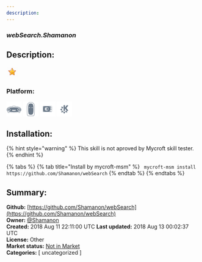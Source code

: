 ```yaml
---
description: 
---
```


### _webSearch.Shamanon_  
## Description:  
  
![](../.gitbook/assets/star.png)  
  
### Platform:  
 ![Mark I](../.gitbook/assets/mark-1-icon.png)  ![Mark II](../.gitbook/assets/mark-2-icon.png)  ![Picroft](../.gitbook/assets/picroft-icon.png)  ![plasmoid](../.gitbook/assets/kde.png)   
## Installation:  
{% hint style="warning" %}
This skill is not aproved by Mycroft skill tester.
{% endhint %}
    
{% tabs %}
{% tab title="Install by mycroft-msm" %}
``` mycroft-msm install https://github.com/Shamanon/webSearch```
{% endtab %}
  {% endtabs %}
    
## Summary:  
**Github:** [https://github.com/Shamanon/webSearch](https://github.com/Shamanon/webSearch)  
**Owner:** [@Shamanon](https://github.com/Shamanon)  
**Created:** 2018 Aug 11 22:11:00 UTC  **Last updated:** 2018 Aug 13 00:02:37 UTC  
**License:** Other  
**Market status:** [Not in Market](https://market.mycroft.ai/skill/)  
**Categories:** [ uncategorized ]   
